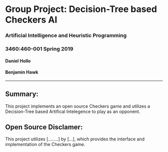# Group Project: Decision-Tree based Checkers AI
### Artificial Intelligence and Heuristic Programming
### 3460:460-001 Spring 2019

#### Daniel Hollo
#### Benjamin Hawk
------------------

## Summary: 

This project implements an open source Checkers game and utilizes a Decision-Tree based Artifical Intelegence to 
play as an opponent.

## Open Source Disclamer:

This project utilizes [........] by [...], which provides the interface and implementation of the Checkers game.